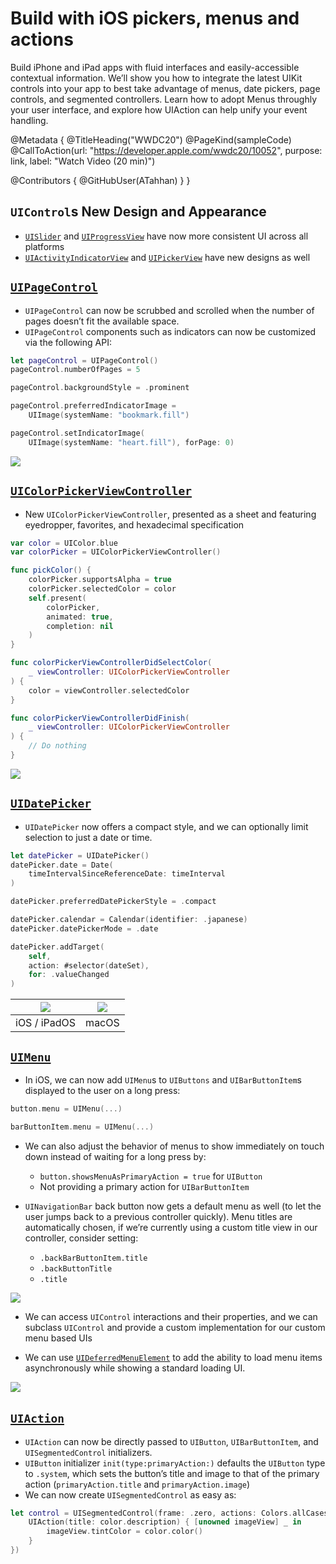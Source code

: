 # Build with iOS pickers, menus and actions

Build iPhone and iPad apps with fluid interfaces and easily-accessible contextual information. We’ll show you how to integrate the latest UIKit controls into your app to best take advantage of menus, date pickers, page controls, and segmented controllers. Learn how to adopt Menus throughly your user interface, and explore how UIAction can help unify your event handling.

@Metadata {
   @TitleHeading("WWDC20")
   @PageKind(sampleCode)
   @CallToAction(url: "https://developer.apple.com/wwdc20/10052", purpose: link, label: "Watch Video (20 min)")

   @Contributors {
      @GitHubUser(ATahhan)
   }
}



## `UIControl`s New Design and Appearance

* [`UISlider`][sliderDoc] and [`UIProgressView`][progressDoc] have now more consistent UI across all platforms
* [`UIActivityIndicatorView`][activityDoc] and [`UIPickerView`][pickerDoc] have new designs as well

## [`UIPageControl`][pageDoc]

* `UIPageControl` can now be scrubbed and scrolled when the number of pages doesn’t fit the available space. 
* `UIPageControl` components such as indicators can now be customized via the following API:

```swift
let pageControl = UIPageControl()
pageControl.numberOfPages = 5

pageControl.backgroundStyle = .prominent

pageControl.preferredIndicatorImage =
    UIImage(systemName: "bookmark.fill")

pageControl.setIndicatorImage(
    UIImage(systemName: "heart.fill"), forPage: 0)
```

![][UIPageControl]

## [`UIColorPickerViewController`][colorPickerDoc]

* New `UIColorPickerViewController`, presented as a sheet and featuring eyedropper, favorites, and hexadecimal specification

```swift
var color = UIColor.blue
var colorPicker = UIColorPickerViewController()

func pickColor() {
    colorPicker.supportsAlpha = true
    colorPicker.selectedColor = color
    self.present(
        colorPicker,
        animated: true,
        completion: nil
    )
}

func colorPickerViewControllerDidSelectColor(
    _ viewController: UIColorPickerViewController
) {
    color = viewController.selectedColor
}

func colorPickerViewControllerDidFinish(
    _ viewController: UIColorPickerViewController
) {
    // Do nothing
}
```

![][UIColorPickerController]

## [`UIDatePicker`][datePickerDoc]

* `UIDatePicker` now offers a compact style, and we can optionally limit selection to just a date or time.

```swift
let datePicker = UIDatePicker()
datePicker.date = Date(
    timeIntervalSinceReferenceDate: timeInterval
)

datePicker.preferredDatePickerStyle = .compact

datePicker.calendar = Calendar(identifier: .japanese)
datePicker.datePickerMode = .date

datePicker.addTarget(
    self,
    action: #selector(dateSet),
    for: .valueChanged
)
```

| ![][UIDatePickeriOS] | ![][UIDatePickermacOS] |
| ----------- | ----------- |
| iOS / iPadOS | macOS |

## [`UIMenu`][menuDoc]

* In iOS, we can now add `UIMenu`s to `UIButtons` and `UIBarButtonItem`s displayed to the user on a long press:

```swift
button.menu = UIMenu(...)

barButtonItem.menu = UIMenu(...)
```

* We can also adjust the behavior of menus to show immediately on touch down instead of waiting for a long press by:
  * `button.showsMenuAsPrimaryAction = true` for `UIButton`
  * Not providing a primary action for `UIBarButtonItem`

* `UINavigationBar` back button now gets a default menu as well (to let the user jumps back to a previous controller quickly). Menu titles are automatically chosen, if we’re currently using a custom title view in our controller, consider setting:
  * `.backBarButtonItem.title`
  * `.backButtonTitle`
  * `.title`

![][NavigationBarBackButtonMenu]

* We can access `UIControl` interactions and their properties, and we can subclass `UIControl` and provide a custom implementation for our custom menu based UIs
	 
* We can use [`UIDeferredMenuElement`][deferredDoc] to add the ability to load menu items asynchronously while showing a standard loading UI.

![][UIDeferredMenuElement] 

## [`UIAction`][actiondoc]

* `UIAction` can now be directly passed to `UIButton`, `UIBarButtonItem`, and `UISegmentedControl` initializers.
* `UIButton` initializer `init(type:primaryAction:)` defaults the `UIButton` type to `.system`, which sets the button’s title and image to that of the primary action (`primaryAction.title` and `primaryAction.image`)
* We can now create `UISegmentedControl` as easy as:

```swift
let control = UISegmentedControl(frame: .zero, actions: Colors.allCases.map { color in 
	UIAction(title: color.description) { [unowned imageView] _ in 
		imageView.tintColor = color.color()
	}
})
```

[sliderDoc]: https://developer.apple.com/documentation/uikit/uislider
[progressDoc]: https://developer.apple.com/documentation/uikit/UIProgressView
[activityDoc]: https://developer.apple.com/documentation/uikit/UIActivityIndicatorView
[pickerDoc]: https://developer.apple.com/documentation/uikit/UIPickerView
[pageDoc]: https://developer.apple.com/documentation/uikit/UIPageControl
[colorPickerDoc]: https://developer.apple.com/documentation/uikit/uicolorpickerviewcontroller
[datePickerDoc]: https://developer.apple.com/documentation/uikit/UIDatePicker
[menuDoc]: https://developer.apple.com/documentation/uikit/UIMenu
[deferredDoc]: https://developer.apple.com/documentation/uikit/UIDeferredMenuElement
[actionDoc]: https://developer.apple.com/documentation/uikit/uiaction

[UIPageControl]: WWDC20-10052-UIPageControl
[UIColorPickerController]: WWDC20-10052-UIColorPickerController
[UIDatePickeriOS]: WWDC20-10052-UIDatePicker-iOS
[UIDatePickermacOS]: WWDC20-10052-UIDatePicker-macOS
[NavigationBarBackButtonMenu]: WWDC20-10052-NavigationBarBackButtonMenu
[UIDeferredMenuElement]: WWDC20-10052-UIDeferredMenuElement
